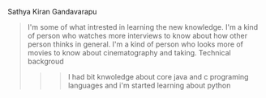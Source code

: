 Sathya Kiran Gandavarapu
> I'm some of what intrested in learning the new knowledge.
> I'm a kind of person who watches more interviews to know about how other person thinks in general.
> I'm a kind of person who looks more of movies to know about cinematography and taking.
> Technical backgroud
>>> I had bit knwoledge about core java and c programing languages and i'm started learning about python
